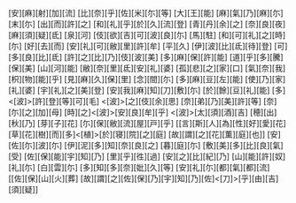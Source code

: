 [安][麻][射][加][流] [比][奈][乎][佐][米][尓][等] [大][王][能] [麻][氣][乃][麻][尓][末][尓] [出][而][許][之] [和][礼][乎][於][久][流][登] [青][丹][余][之] [奈][良][夜][麻][須][疑][氐] [泉][河] [伎][欲][吉][可][波][良][尓] [馬][駐] [和][可][礼][之][時][尓] [好][去][而] [安][礼][可][敝][里][許][牟] [平][久] [伊][波][比][氐][待][登] [可][多][良][比][氐] [許][之][比][乃][伎][波][美] [多][麻][保][許][能] [道][乎][多][騰][保][美] [山][河][能] [敝][奈][里][氐][安][礼][婆] [孤][悲][之][家][口] [氣][奈][我][枳][物][能][乎] [見][麻][久][保][里] [念][間][尓] [多][麻][豆][左][能] [使][乃][家][礼][婆] [宇][礼][之][美][登] [安][我][麻][知][刀][敷][尓] [於][餘][豆][礼][能] [多]<[波]>[許][登][等][可][毛] <[波]>[之][伎][余][思] [奈][弟][乃][美][許][等] [奈][尓][之][加][母] [時][之]<[波]>[安][良][牟][乎] <[波]>[太][須][酒][吉] [穂][出][秋][乃] [芽][子][花] [尓][保][敝][流][屋][戸][乎] [[言][斯][人][為][性][好][愛][花][草][花][樹][而][多]<[植]>[於][寝][院][之][庭] [故][謂][之][花][薫][庭][也]] [安][佐][尓][波][尓] [伊][泥][多][知][奈][良][之] [暮][庭][尓] [敷][美][多][比][良][氣][受] [佐][保][能][宇][知][乃] [里][乎][徃][過] [安][之][比][紀][乃] [山][能][許][奴][礼][尓] [白][雲][尓] [多][知][多][奈][妣][久][等] [安][礼][尓][都][氣][都][流] [[佐][保][山][火][葬] [故][謂][之][佐][保][乃][宇][知][乃][佐]<[刀]>[乎][由][吉][須][疑]]
